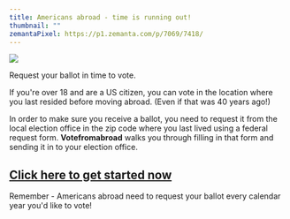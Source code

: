 ```yaml
---
title: Americans abroad - time is running out!
thumbnail: ""
zemantaPixel: https://p1.zemanta.com/p/7069/7418/
---
```

![](/images/uploads/ivoted-flag-small.jpg)

Request your ballot in time to vote.

If you're over 18 and are a US citizen, you can vote in the location where you last resided before moving abroad. (Even if that was 40 years ago!) 

In order to make sure you receive a ballot, you need to request it from the local election office in the zip code where you last lived using a federal request form. **Votefromabroad** walks you through filling in that form and sending it in to your election office.

## [Click here to get started now](https://www.votefromabroad.org/request/your-information/)

Remember - Americans abroad need to request your ballot every calendar year you'd like to vote!